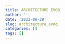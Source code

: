 ```yaml
---
title: ARCHITECTURE EVOQ
author: ''
date: '2022-08-29'
slug: architecture_evoq
categories: []
tags: []
---
```

